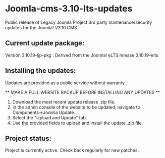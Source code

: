 # Joomla-cms-3.10-lts-updates
Public release of Legacy Joomla Project 3rd party mantenance/security updates for the Joomla! V3.10 CMS.

## Current update package:
Version 3.10.19-ljp-pkg : Derived from the Joomla! eLTS release 3.10.19-elts.

## Installing the updates:
Updates are provided as a public service without warranty. <br>

** MAKE A FULL WEBSITE BACKUP BEFORE INSTALLING ANY UPDATES  **<br>

1. Download the most recent update release .zip file.
2. In the admin console of the website to be updated, navigate to Components->Joomla Update.
3. Select the "Upload and Update" tab.
4. Use the provided fields to upload and install the update .zip file.

## Project status:
Project is currently active. Check back regularly for new patches.
